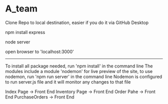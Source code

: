 # A_team

Clone Repo to local destination, easier if you do it via GitHub Desktop

npm install express

node server

open browser to 'localhost:3000'

---

To install all package needed, run 'npm install' in the command line
The modules include a module 'nodemon' for live preview of the site, to use nodemon,
run 'npm run server' in the command line
Nodemon is configured to run server.js file and it will monitor any changes to that file

Index Page -> Front End
Inventory Page -> Front End
Order Pahe -> Front End
PurchaseOrders -> Front End

